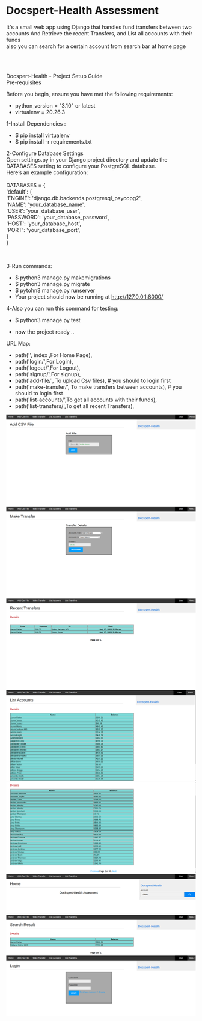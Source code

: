 # Docspert-Health Assessment  
 

It's a small web app using Django that handles fund transfers between two accounts 
And Retrieve the recent Transfers, and List all accounts with their funds  
also you can search for a certain account from search bar at home page


<br><br>

Docspert-Health - Project Setup Guide <br/>
Pre-requisites<br/>

Before you begin, ensure you have met the following requirements:
- python_version = "3.10" or latest
- virtualenv =  20.26.3
  
1-Install Dependencies :<br/>
- $ pip install virtualenv
- $ pip install -r requirements.txt 



2-Configure Database Settings <br/>
Open settings.py in your Django project directory and update the DATABASES setting to configure your PostgreSQL database. <br/>
Here’s an example configuration:
<br/><br/>
DATABASES = {<br/>
    'default': {<br/>
        'ENGINE': 'django.db.backends.postgresql_psycopg2',<br/>
        'NAME': 'your_database_name',<br/>
        'USER': 'your_database_user',<br/>
        'PASSWORD': 'your_database_password',<br/>
        'HOST': 'your_database_host',<br/>
        'PORT': 'your_database_port',<br/>
    }<br/>
}<br/>

<br/>

3-Run commands:<br/>
- $ python3 manage.py makemigrations
- $ python3 manage.py migrate
- $ pytohn3 manage.py runserver
- Your project should now be running at http://127.0.0.1:8000/

4-Also you can run this command for testing:<br/>
- $ python3 manage.py test

- now the project ready ..


URL Map:
 - path('', index ,For Home Page),
 - path('login/',For Login),
 - path('logout/',For Logout),
 - path('signup/',For signup),
 - path('add-file/', To upload Csv files), # you should to login first
 - path('make-transfer/', To make transfers between accounts), # you should to login first
 - path('list-accounts/',To get all accounts with their funds),
 - path('list-transfers/',To get all recent Transfers),
 


![alt text](https://github.com/Ahmed-Elatar/Docspert_Health/blob/main/Docspert_Health/sceen_shots/Screenshot%20from%202024-07-17%2020-16-02.png)
![alt text](https://github.com/Ahmed-Elatar/Docspert_Health/blob/main/Docspert_Health/sceen_shots/Screenshot%20from%202024-07-17%2020-16-58.png)
![alt text](https://github.com/Ahmed-Elatar/Docspert_Health/blob/main/Docspert_Health/sceen_shots/Screenshot%20from%202024-07-17%2020-17-09.png)
![alt text](https://github.com/Ahmed-Elatar/Docspert_Health/blob/main/Docspert_Health/sceen_shots/Screenshot%20from%202024-07-17%2020-17-22.png)
![alt text](https://github.com/Ahmed-Elatar/Docspert_Health/blob/main/Docspert_Health/sceen_shots/Screenshot%20from%202024-07-17%2020-17-35.png)
![alt text](https://github.com/Ahmed-Elatar/Docspert_Health/blob/main/Docspert_Health/sceen_shots/Screenshot%20from%202024-07-17%2020-18-24.png)
![alt text](https://github.com/Ahmed-Elatar/Docspert_Health/blob/main/Docspert_Health/sceen_shots/Screenshot%20from%202024-07-17%2020-18-31.png)
![alt text](https://github.com/Ahmed-Elatar/Docspert_Health/blob/main/Docspert_Health/sceen_shots/Screenshot%20from%202024-07-17%2020-18-49.png)





